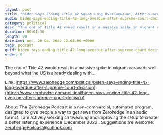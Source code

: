 ```yaml
---
layout: post
title: "Biden Says Ending Title 42 &quot;Long Overdue&quot; After Supreme Court Decision"
audio: biden-says-ending-title-42-long-overdue-after-supreme-court-decision-0
category: political
desc: "The end of Title 42 would result in a massive spike in migrant caravans well beyond what the US is already dealing with..."
duration: 00:01:30
length: 90
datetime: Wed, 28 Dec 2022 22:05:00 +0000
tags: podcast
guid: biden-says-ending-title-42-long-overdue-after-supreme-court-decision-0
order: 0
---
```

The end of Title 42 would result in a massive spike in migrant caravans well beyond what the US is already dealing with...

Link: [https://www.zerohedge.com/political/biden-says-ending-title-42-long-overdue-after-supreme-court-decision](https://www.zerohedge.com/political/biden-says-ending-title-42-long-overdue-after-supreme-court-decision)

About: The Zerohedge Podcast is a non-commercial, automated program, designed to give people a way to get news from Zerohedge in an audio format.  I am actively working on tweaking and improving the setup to create a better listening experience (December 2022).  Suggestions are welcome: [zerohedgePodcast@outlook.com](mailto:zerohedgePodcast@outlook.com)